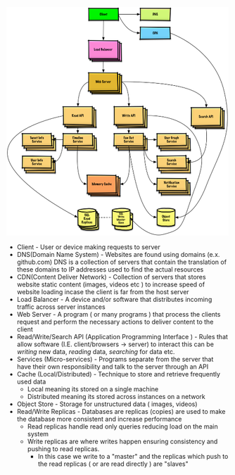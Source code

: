 ![system_flowchart.png](../Images/system_flowchart.png)
- Client - User or device making requests to server
- DNS(Domain Name System) - Websites are found using domains (e.x. github.com) DNS is a collection of servers that contain the translation of these domains to IP addresses used to find the actual resources
- CDN(Content Deliver Network) - Collection of servers that stores website static content (images, videos etc ) to increase speed of website loading incase the client is far from the host server
- Load Balancer - A device and/or software that distributes incoming traffic across server instances
- Web Server - A program ( or many programs ) that process the clients request and perform the necessary actions to deliver content to the client
- Read/Write/Search API (Application Programming Interface ) - Rules that allow software (I.E. client/browsers -> server) to interact this can be *writing* new data, *reading* data, *searching* for data etc.
- Services  (Micro-services) -  Programs separate from the server that have their own responsibility and talk to the server through an API
- Cache (Local/Distributed) - Technique to store and retrieve frequently used data 
  - Local meaning its stored on a single machine
  - Distributed meaning its stored across instances on a network
- Object Store - Storage for unstructured data ( images, videos)
- Read/Write Replicas - Databases are replicas (copies) are used to make the database more consistent and increase performance
	- Read replicas handle read only queries reducing load on the main system
	- Write replicas are where writes happen ensuring consistency and pushing to read replicas. 
      - In this case we write to a "master" and the replicas which push to the read replicas ( or are read directly ) are "slaves"
